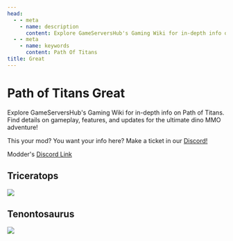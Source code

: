 ```yaml
---
head:
  - - meta
    - name: description
      content: Explore GameServersHub's Gaming Wiki for in-depth info on Path of Titans. Find details on gameplay, features, and updates for the ultimate dino MMO adventure! 
  - - meta
    - name: keywords
      content: Path Of Titans
title: Great
---
```


# Path of Titans Great


Explore GameServersHub's Gaming Wiki for in-depth info on Path of Titans. Find details on gameplay, features, and updates for the ultimate dino MMO adventure! 

This your mod? You want your info here? Make a ticket in our [Discord!](https://discord.gg/gsh) 

Modder's [Discord Link](#)

## Triceratops
<a href='./Path-of-Titans-DTriceratops' target='_blank'> <img src='https://web-cdn.alderongames.com/files/989/conversions/Logo_GreatTrike-icon.jpg' /> </a>

## Tenontosaurus
<a href='./Path-of-Titans-GTenontosaurus' target='_blank'> <img src='https://web-cdn.alderongames.com/files/978/conversions/image-54-icon.jpg' /> </a>
